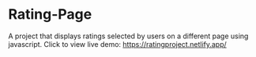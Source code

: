 # Rating-Page
A project that displays ratings selected by users on a different page using javascript.
Click to view live demo: https://ratingproject.netlify.app/
